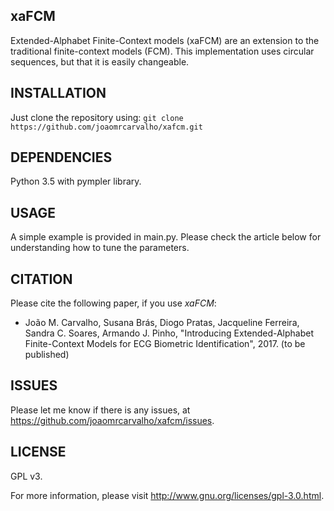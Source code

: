 ## xaFCM
Extended-Alphabet Finite-Context models (xaFCM) are an extension to the traditional finite-context models (FCM).
This implementation uses circular sequences, but that it is easily changeable.

## INSTALLATION
Just clone the repository using:
`git clone https://github.com/joaomrcarvalho/xafcm.git`

## DEPENDENCIES
Python 3.5 with pympler library.

## USAGE
A simple example is provided in main.py. Please check the article below for understanding how to tune the parameters.

## CITATION
Please cite the following paper, if you use <i>xaFCM</i>:
* João M. Carvalho, Susana Brás, Diogo Pratas, Jacqueline Ferreira, Sandra C. Soares, Armando J. Pinho, "Introducing Extended-Alphabet Finite-Context Models for ECG Biometric Identification", 2017. (to be published)

## ISSUES
Please let me know if there is any issues, at https://github.com/joaomrcarvalho/xafcm/issues.

## LICENSE
GPL v3.

For more information, please visit http://www.gnu.org/licenses/gpl-3.0.html.
